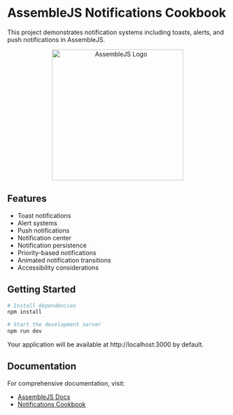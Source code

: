 # AssembleJS Notifications Cookbook

This project demonstrates notification systems including toasts, alerts, and push notifications in AssembleJS.

<p align="center">
  <img
    src="https://assemblejs.com/logo.png"
    alt="AssembleJS Logo"
    width="300"
  />
</p>

## Features

- Toast notifications
- Alert systems
- Push notifications
- Notification center
- Notification persistence
- Priority-based notifications
- Animated notification transitions
- Accessibility considerations

## Getting Started

```bash
# Install dependencies
npm install

# Start the development server
npm run dev
```

Your application will be available at http://localhost:3000 by default.

## Documentation

For comprehensive documentation, visit:
- [AssembleJS Docs](https://assemblejs.com/docs)
- [Notifications Cookbook](https://assemblejs.com/docs/cookbook/notifications)